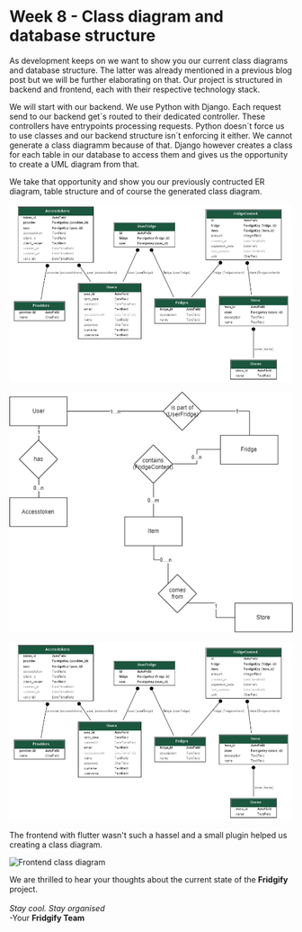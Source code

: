 # Week 8 - Class diagram and database structure

As development keeps on we want to show you our current class diagrams and database structure. The latter was already mentioned in a previous blog post but we will be further elaborating on that. Our project is structured in backend and frontend, each with their respective technology stack.

We will start with our backend. We use Python with Django. Each request send to our backend get`s routed to their dedicated controller. These controllers have entrypoints processing requests. Python doesn´t force us to use classes and our backend structure isn´t enforcing it either. We cannot generate a class diagramm because of that. Django however creates a class for each table in our database to access them and gives us the opportunity to create a UML diagram from that. 

We take that opportunity and show you our previously contructed ER diagram, table structure and of course the generated class diagram.  
  
![Generated class diagram](https://github.com/DonkeyCo/Fridgify/blob/documentation/documentation/database/generatedClassDiagram.png "Generated class diagram")

![ER diagram](https://github.com/DonkeyCo/Fridgify/blob/documentation/documentation/database/Fridgify-ER.png "ER diagram")

![Table strucure](https://github.com/DonkeyCo/Fridgify/blob/documentation/documentation/database/generatedClassDiagram.png "Table structure")

The frontend with flutter wasn't such a hassel and a small plugin helped us creating a class diagram. 

![Frontend class diagram](https://github.com/DonkeyCo/Fridgify/blob/documentation/documentation/frontend/classDiagram.png "Frontend class diagram")

We are thrilled to hear your thoughts about the current state of the **Fridgify** project.
\
\
*Stay cool. Stay organised*
\
-Your **Fridgify Team**
